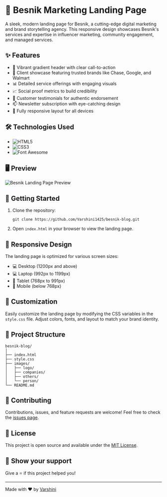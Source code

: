 # 🚀 Besnik Marketing Landing Page


A sleek, modern landing page for Besnik, a cutting-edge digital marketing and brand storytelling agency. This responsive design showcases Besnik's services and expertise in influencer marketing, community engagement, and managed services.

## ✨ Features

- 🌈 Vibrant gradient header with clear call-to-action
- 🏢 Client showcase featuring trusted brands like Chase, Google, and Walmart
- 📊 Detailed service offerings with engaging visuals
- 📈 Social proof metrics to build credibility
- 💬 Customer testimonials for authentic endorsement
- 📫 Newsletter subscription with eye-catching design
- 📱 Fully responsive layout for all devices

## 🛠️ Technologies Used

- ![HTML5](https://img.shields.io/badge/HTML5-E34F26?style=for-the-badge&logo=html5&logoColor=white)
- ![CSS3](https://img.shields.io/badge/CSS3-1572B6?style=for-the-badge&logo=css3&logoColor=white)
- ![Font Awesome](https://img.shields.io/badge/Font_Awesome-339AF0?style=for-the-badge&logo=fontawesome&logoColor=white)

## 🖥️ Preview

![Besnik Landing Page Preview](images/previewImage/preview.png)


## 🚀 Getting Started

1. Clone the repository:
   ```
   git clone https://github.com/Varshini1425/besnik-blog.git
   ```
2. Open `index.html` in your browser to view the landing page.

## 📐 Responsive Design

The landing page is optimized for various screen sizes:

- 💻 Desktop (1200px and above)
- 💻 Laptop (992px to 1199px)
- 📱 Tablet (768px to 991px)
- 📱 Mobile (below 768px)

## 🎨 Customization

Easily customize the landing page by modifying the CSS variables in the `style.css` file. Adjust colors, fonts, and layout to match your brand identity.

## 📂 Project Structure

```
besnik-blog/
│
├── index.html
├── style.css
├── images/
│   ├── logo/
│   ├── companies/
│   ├── others/
│   └── person/
└── README.md
```

## 🤝 Contributing

Contributions, issues, and feature requests are welcome! Feel free to check the [issues page](https://github.com/Varshini1425/besnik-blog/issues).

## 📜 License

This project is open source and available under the [MIT License](LICENSE).

## 🌟 Show your support

Give a ⭐️ if this project helped you!

---

Made with ❤️ by [Varshini](https://github.com/Varshini1425)
